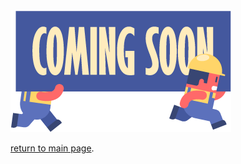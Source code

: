 <img src="images/clipart1228777.png?raw=true"/>

[return to main page](https://lilydia.github.io/).
